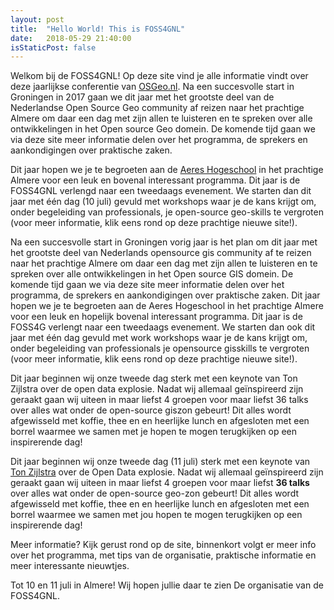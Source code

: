 ```yaml
---
layout: post
title:  "Hello World! This is FOSS4GNL"
date:   2018-05-29 21:40:00
isStaticPost: false
---
```


Welkom bij de FOSS4GNL! Op deze site vind je alle informatie vindt over deze jaarlijkse conferentie van [OSGeo.nl](https://osgeo.nl). Na een succesvolle start in Groningen in 2017 gaan we dit jaar met het grootste deel van de Nederlandse Open Source Geo community af reizen naar het prachtige Almere om daar een dag met zijn allen te luisteren en te spreken over alle ontwikkelingen in het Open source Geo domein. De komende tijd gaan we via deze site meer informatie delen over het programma, de sprekers en aankondigingen over praktische zaken.

Dit jaar hopen we je te begroeten aan de [Aeres Hogeschool](https://www.aereshogeschool.nl) in het prachtige Almere voor een leuk en bovenal interessant programma. Dit jaar is de FOSS4GNL verlengd naar een tweedaags evenement. We starten dan dit jaar met één dag (10 juli) gevuld met workshops waar je de kans krijgt om, onder begeleiding van professionals, je open-source geo-skills te vergroten (voor meer informatie, klik eens rond op deze prachtige nieuwe site!).

Na een succesvolle start in Groningen vorig jaar is het plan om dit jaar met het grootste deel van Nederlands opensource gis community af te reizen naar het prachtige Almere om daar een dag met zijn allen te luisteren en te spreken over alle ontwikkelingen in het Open source GIS domein. De komende tijd gaan we via deze site meer informatie delen over het programma, de sprekers en aankondigingen over praktische zaken.
Dit jaar hopen we je te begroeten aan de Aeres Hogeschool in het prachtige Almere voor een leuk en hopelijk bovenal interessant programma. Dit jaar is de FOSS4G verlengt naar een tweedaags evenement. We starten dan ook dit jaar met één dag gevuld met work workshops waar je de kans krijgt om, onder begeleiding van professionals je opensource gisskills te vergroten (voor meer informatie, klik eens rond op deze prachtige nieuwe site!).

Dit jaar beginnen wij onze tweede dag sterk met een keynote van Ton Zijlstra over de open data explosie. Nadat wij allemaal geïnspireerd zijn geraakt gaan wij uiteen in maar liefst 4 groepen voor maar liefst 36 talks over alles wat onder de open-source giszon gebeurt! Dit alles wordt afgewisseld met koffie, thee en en heerlijke lunch en afgesloten met een borrel waarmee we samen met je hopen te mogen terugkijken op een inspirerende dag!

Dit jaar beginnen wij onze tweede dag (11 juli) sterk met een keynote van [Ton Zijlstra](https://www.linkedin.com/in/tonzijlstra) over de Open Data explosie. Nadat wij allemaal geïnspireerd zijn geraakt gaan wij uiteen in maar liefst 4 groepen voor maar liefst **36 talks** over alles wat onder de open-source geo-zon gebeurt! Dit alles wordt afgewisseld met koffie, thee en en heerlijke lunch en afgesloten met een borrel waarmee we samen met jou hopen te mogen terugkijken op een inspirerende dag!

Meer informatie? Kijk gerust rond op de site, binnenkort volgt er meer info over het programma, met tips van de organisatie, praktische informatie en meer interessante nieuwtjes. 

Tot 10 en 11 juli in Almere! Wij hopen jullie daar te zien
De organisatie van de FOSS4GNL.
